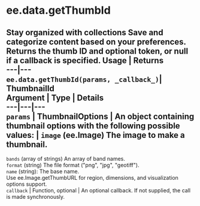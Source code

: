 
#  ee.data.getThumbId
Stay organized with collections  Save and categorize content based on your preferences. 
Returns the thumb ID and optional token, or null if a callback is specified.
Usage | Returns  
---|---  
`ee.data.getThumbId(params, _callback_)`|  ThumbnailId  
Argument | Type | Details  
---|---|---  
`params` | ThumbnailOptions | An object containing thumbnail options with the following possible values:  |  ` image ` (ee.Image) The image to make a thumbnail.  
---  
` bands ` (array of strings) An array of band names.  
` format ` (string) The file format ("png", "jpg", "geotiff").  
` name ` (string): The base name.  
Use ee.Image.getThumbURL for region, dimensions, and visualization options support.  
`callback` | Function, optional | An optional callback. If not supplied, the call is made synchronously.  
